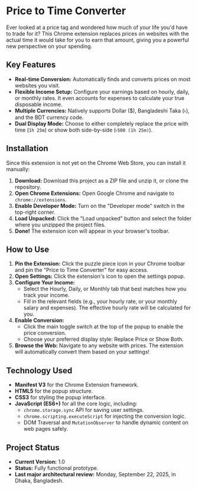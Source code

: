 # Price to Time Converter 

Ever looked at a price tag and wondered how much of your life you'd have to trade for it? This Chrome extension replaces prices on websites with the actual time it would take for you to earn that amount, giving you a powerful new perspective on your spending.

##  Key Features

- **Real-time Conversion:** Automatically finds and converts prices on most websites you visit.
- **Flexible Income Setup:** Configure your earnings based on hourly, daily, or monthly rates. It even accounts for expenses to calculate your true disposable income.
- **Multiple Currencies:** Natively supports Dollar ($), Bangladeshi Taka (৳), and the BDT currency code.
- **Dual Display Mode:** Choose to either completely replace the price with time (`1h 25m`) or show both side-by-side (`৳500 (1h 25m)`).

## Installation

Since this extension is not yet on the Chrome Web Store, you can install it manually:

1. **Download:** Download this project as a ZIP file and unzip it, or clone the repository.
2. **Open Chrome Extensions:** Open Google Chrome and navigate to `chrome://extensions`.
3. **Enable Developer Mode:** Turn on the "Developer mode" switch in the top-right corner.
4. **Load Unpacked:** Click the "Load unpacked" button and select the folder where you unzipped the project files.
5. **Done!** The extension icon will appear in your browser's toolbar.

##  How to Use

1. **Pin the Extension:** Click the puzzle piece icon in your Chrome toolbar and pin the "Price to Time Converter" for easy access.
2. **Open Settings:** Click the extension's icon to open the settings popup.
3. **Configure Your Income:**
   - Select the Hourly, Daily, or Monthly tab that best matches how you track your income.
   - Fill in the relevant fields (e.g., your hourly rate, or your monthly salary and expenses). The effective hourly rate will be calculated for you.
4. **Enable Conversion:**
   - Click the main toggle switch at the top of the popup to enable the price conversion.
   - Choose your preferred display style: Replace Price or Show Both.
5. **Browse the Web:** Navigate to any website with prices. The extension will automatically convert them based on your settings!

##  Technology Used

- **Manifest V3** for the Chrome Extension framework.
- **HTML5** for the popup structure.
- **CSS3** for styling the popup interface.
- **JavaScript (ES6+)** for all the core logic, including:
  - `chrome.storage.sync` API for saving user settings.
  - `chrome.scripting.executeScript` for injecting the conversion logic.
  - DOM Traversal and `MutationObserver` to handle dynamic content on web pages safely.

## Project Status

- **Current Version:** 1.0
- **Status:** Fully functional prototype.
- **Last major architectural review:** Monday, September 22, 2025, in Dhaka, Bangladesh.




